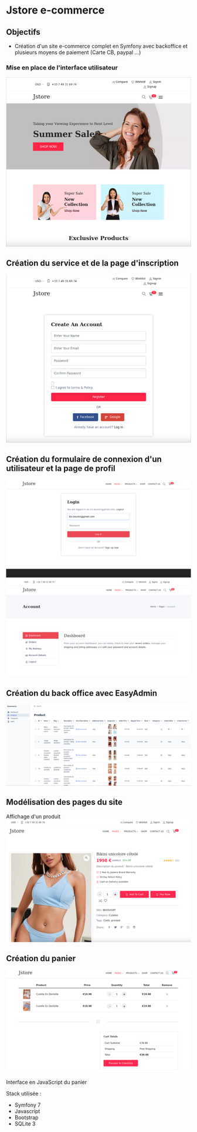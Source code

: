 
# Jstore e-commerce

## Objectifs

- Création d'un site e-commerce complet en Symfony avec backoffice et plusieurs moyens de paiement (Carte CB, paypal ...)

### Mise en place de l'interface utilisateur 


![Image Alt text](public/github/homepage.png)


##  Création du service et de la page d'inscription 

![Image Alt text](public/github/signup.png)


##  Création du formulaire de connexion d'un utilisateur et la page de profil 

![Image Alt text](public/github/signin.png)
![Image Alt text](public/github/account.png)

##  Création du back office avec EasyAdmin 

![Image Alt text](public/github/admin_product.png)

##  Modélisation des pages du site

Affichage d'un produit
![Image Alt text](public/github/show_product.png)


## Création du panier

![Image Alt text](public/github/cart.png)

Interface en JavaScript du panier 



Stack utilisée :
* Symfony 7
* Javascript
* Bootstrap
* SQLite 3




